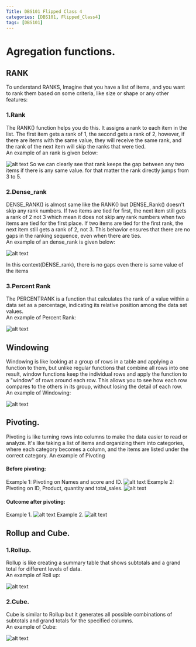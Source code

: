 ```yaml
---
Title: DBS101 Flipped Class 4
categories: [DBS101, Flipped_Class4]
tags: [DBS101]
---
```


# Agregation functions.

## RANK
To understand RANKS, Imagine that you have a list of items, and you want to rank them based on some criteria, like size or shape or any other features:

### 1.Rank 
The RANK() function helps you do this. It assigns a rank to each item in the list. The first item gets a rank of 1, the second gets a rank of 2, however, if there are items with the same value, they will receive the same rank, and the rank of the next item will skip the ranks that were tied.<br>
An example of an rank is given below:

![alt text](../Rank.png)
So we can clearly see that rank keeps the gap between any two items if there is any same value. for that matter the rank directly jumps from 3 to 5.

### 2.Dense_rank 
DENSE_RANK() is almost same like the RANK() but  DENSE_Rank() doesn't skip any rank numbers. If two items are tied for first, the next item still gets a rank of 2 not 3 which mean it does not skip any rank numbers when two items are tied for the first place. If two items are tied for the first rank, the next item still gets a rank of 2, not 3. This behavior ensures that there are no gaps in the ranking sequence, even when there are ties.<br>
An example of an dense_rank is given below:

![alt text](../Dense_rank.png)

In this context(DENSE_rank), there is no gaps even there is same value of the items

### 3.Percent Rank
The PERCENTRANK is a function that calculates the rank of a value within a data set as a percentage, indicating its relative position among the data set values.<br>
An example of Percent Rank:

![alt text](../percent_rank.png)


## Windowing
Windowing is like looking at a group of rows in a table and applying a function to them, but unlike regular functions that combine all rows into one result, window functions keep the individual rows and apply the function to a "window" of rows around each row. This allows you to see how each row compares to the others in its group, without losing the detail of each row.<br>
An example of Windowing:

![alt text](../windowing.png)

## Pivoting.
Pivoting is like turning rows into columns to make the data easier to read or analyze. It's like taking a list of items and organizing them into categories, where each category becomes a column, and the items are listed under the correct category.
An example of Pivoting<br>
#### Before pivoting:
Example 1: Pivoting on Names and score and ID.
![alt text](../before_pivoting.png)
Example 2: Pivoting on ID, Product, quantity and total_sales.
![alt text](../ex1.png)

#### Outcome after pivoting:<br>
Example 1.
![alt text](../after_pivoting.png)
Example 2.
![alt text](../ex2.png)
## Rollup and Cube. 
### 1.Rollup.
Rollup is like creating a summary table that shows subtotals and a grand total for different levels of data.<br>
An example of Roll up:

![alt text](../rollup.png)

### 2.Cube.
Cube is similar to Rollup but it generates all possible combinations of subtotals and grand totals for the specified columns.<br>
An example of Cube:

![alt text](../cube.png)









